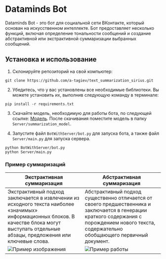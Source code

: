 
# Dataminds Bot

Dataminds Bot - это бот для социальной сети ВКонтакте, который основан на искусственном интеллекте. Бот предоставляет несколько функций, включая определение тональности сообщений и создание абстрактивной или экстрактивной суммаризации выбранных сообщений.

## Установка и использование

1. Склонируйте репозиторий на свой компьютер:

```
git clone https://github.com/a-tagiev/text_summarization_sirius.git
```

2. Убедитесь, что у вас установлены все необходимые библиотеки. Вы можете установить их, выполнив следующую команду в терминале:

```
pip install -r requirements.txt
```

3. Скачайте модель, необходимую для работы бота, по следующей ссылке: [Модель](http://study.fra1l.ru/pretrained_model.pkl). После скачивания поместите модель в папку `Server/summarization_model`.

4. Запустите файл `BotWithServer/bot.py` для запуска бота, а также файл `Server/main.py` для запуска сервера.

```
python BotWithServer/bot.py
python Server/main.py
```


### Пример суммаризаций


| Экстрактивная суммаризация                                                                                                                                                               | Абстрактивная суммаризация                                                                                                                                                               |
|------------------------------------------------------------------------------------------------------------------------------------------------------------------------------------------|------------------------------------------------------------------------------------------------------------------------------------------------------------------------------------------|
| Экстрактивный подход заключается в извлечении из исходного текста наиболее «значимых» информационных блоков. В качестве блока могут выступать отдельные абзацы, предложения или ключевые слова.                                                                                                                                                                      | Абстрактивный подход существенно отличается от своего предшественника и заключается в генерации краткого содержания с порождением нового текста, содержательно обобщающего первичный документ.                                                                                                                                                                                     |
| ![Пример изображения](https://sun9-78.userapi.com/impg/9Z722oFwPq-XfP4vtOcRGj-MDQxyDUMg1MTFKg/vXS6i-SYbZs.jpg?size=998x2160&quality=95&sign=e824b93b07b02fcbb09c16ca32ee7f6f&type=album) | ![Пример работы](https://sun9-20.userapi.com/impg/PRFcrO2fSR0MgIs929GtbLMA-PDKDwP0tscrvA/84l_9YE6_1g.jpg?size=998x2160&quality=95&sign=9151e531e1c8c29a789522922fb092a5&type=album) |

